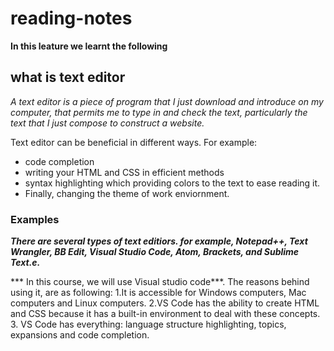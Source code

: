# reading-notes
**In this leature we learnt the following** 

## what is text editor 

*A text editor is a piece of program that I just download and introduce on my computer, that permits me to type in and check the text, particularly the text that I just compose to construct a website.*


Text editor can be beneficial in different ways. For example:
- code completion
- writing your HTML and CSS in efficient methods
- syntax highlighting which providing colors to the text to ease reading it.
- Finally, changing the theme of work enviornment. 

### Examples 

***There are several types of text editiors. for example, Notepad++, Text Wrangler, BB Edit, Visual Studio Code, Atom, Brackets, and Sublime Text.e.***

*** In this course, we will use Visual studio code***.
The reasons behind using it, are as following:
1.It is accessible for Windows computers, Mac computers and Linux computers. 
2.VS Code has the ability to create HTML and CSS because it has a built-in environment to deal with these concepts. 
3. VS Code has everything: language structure highlighting, topics, expansions and code completion.









